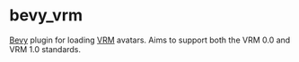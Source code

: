 # bevy_vrm

<!-- cargo-rdme start -->

[Bevy](https://bevyengine.org/) plugin for loading [VRM](https://vrm.dev/en/) avatars.
Aims to support both the VRM 0.0 and VRM 1.0 standards.

<!-- cargo-rdme end -->

